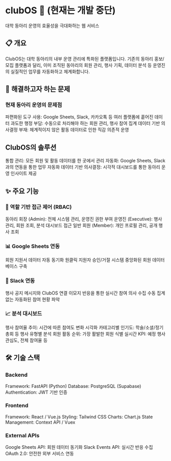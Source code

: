 # clubOS 🏫 (현재는 개발 중단)

대학 동아리 운영의 효율성을 극대화하는 웹 서비스

## 📋 개요
ClubOS는 대학 동아리의 내부 운영 관리에 특화된 플랫폼입니다. 기존의 동아리 홍보/모집 플랫폼과 달리, 이미 조직된 동아리의 회원 관리, 행사 기획, 데이터 분석 등 운영진의 실질적인 업무를 자동화하고 체계화합니다.

## 🎯 해결하고자 하는 문제
### 현재 동아리 운영의 문제점

파편화된 도구 사용: Google Sheets, Slack, 카카오톡 등 여러 플랫폼에 흩어진 데이터
과도한 행정 부담: 수동으로 처리해야 하는 회원 관리, 행사 참여 집계
데이터 기반 의사결정 부재: 체계적이지 않은 활동 데이터로 인한 직감 의존적 운영

## ClubOS의 솔루션

통합 관리: 모든 회원 및 활동 데이터를 한 곳에서 관리
자동화: Google Sheets, Slack과의 연동을 통한 업무 자동화
데이터 기반 의사결정: 시각적 대시보드를 통한 동아리 운영 인사이트 제공

## ✨ 주요 기능
### 🔐 역할 기반 접근 제어 (RBAC)

동아리 회장 (Admin): 전체 시스템 관리, 운영진 권한 부여
운영진 (Executive): 행사 관리, 회원 조회, 분석 대시보드 접근
일반 회원 (Member): 개인 프로필 관리, 공개 행사 조회

### 📊 Google Sheets 연동

회원 지원서 데이터 자동 동기화
원클릭 지원자 승인/거절 시스템
중앙화된 회원 데이터베이스 구축

### 🔔 Slack 연동

행사 공지 메시지와 ClubOS 연결
이모지 반응을 통한 실시간 참여 의사 수집
수동 집계 없는 자동화된 참여 현황 파악

### 📈 분석 대시보드

행사 참여율 추이: 시간에 따른 참여도 변화 시각화
카테고리별 인기도: 학술/소셜/정기총회 등 행사 유형별 분석
회원 활동 순위: 가장 활발한 회원 식별
실시간 KPI: 예정 행사 관심도, 전체 참여율 등

## 🛠️ 기술 스택
### Backend

Framework: FastAPI (Python)
Database: PostgreSQL (Supabase)
Authentication: JWT 기반 인증

### Frontend

Framework: React / Vue.js
Styling: Tailwind CSS
Charts: Chart.js
State Management: Context API / Vuex

### External APIs

Google Sheets API: 회원 데이터 동기화
Slack Events API: 실시간 반응 수집
OAuth 2.0: 안전한 외부 서비스 연동
